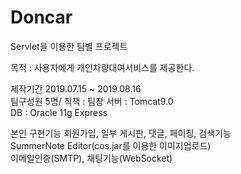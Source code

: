 # Doncar
Servlet을 이용한 팀별 프로젝트 

목적 : 사용자에게 개인차량대여서비스를 제공한다.  

제작기간 2019.07.15 ~ 2019.08.16  
팀구성원 5명/ 직책 : 팀장 
서버 : Tomcat9.0  
DB : Oracle 11g Express

본인 구현기능
회원가입, 일부 게시판, 댓글, 페이징, 검색기능  
SummerNote Editor(cos.jar를 이용한 이미지업로드)  
이메일인증(SMTP), 채팅기능(WebSocket)
